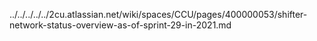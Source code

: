 ../../../../../2cu.atlassian.net/wiki/spaces/CCU/pages/400000053/shifter-network-status-overview-as-of-sprint-29-in-2021.md